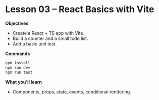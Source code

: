 # Lesson 03 – React Basics with Vite

**Objectives**
- Create a React + TS app with Vite.
- Build a counter and a small todo list.
- Add a basic unit test.

**Commands**
```bash
npm install
npm run dev
npm run test
```

**What you’ll learn**
- Components, props, state, events, conditional rendering.
